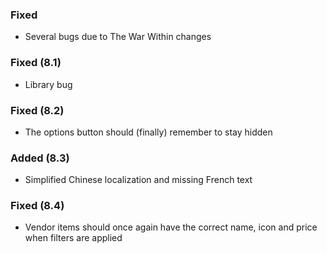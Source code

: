 ### Fixed
- Several bugs due to The War Within changes

### Fixed (8.1)
- Library bug

### Fixed (8.2)
- The options button should (finally) remember to stay hidden

### Added (8.3)
- Simplified Chinese localization and missing French text

### Fixed (8.4)
- Vendor items should once again have the correct name, icon and price when filters are applied